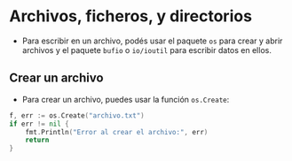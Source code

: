 # Archivos, ficheros, y directorios
- Para escribir en un archivo, podés usar el paquete `os` para crear y abrir archivos y el paquete `bufio` o `io/ioutil` para escribir datos en ellos.

## Crear un archivo
- Para crear un archivo, puedes usar la función `os.Create`:
```go
f, err := os.Create("archivo.txt")
if err != nil {
    fmt.Println("Error al crear el archivo:", err)
    return
}
```